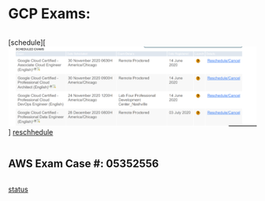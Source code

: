 # GCP Exams:
```
```
[schedule][<img src="https://github.com/cgpeanut/gcp-engineer/blob/main/data/gcp-exams.png">]
[reschhedule](https://www.webassessor.com/wa.do?page=defaultLogin)
```
```
## AWS Exam Case #: 05352556 
```
```
[status](https://wsr.pearsonvue.com/testtaker/registration/ExamRegistrationDetailPage/AWS?previousPage=previousToDashboard&clientCode=AWS&conversationId=2354921&regId=377495899)
```
```